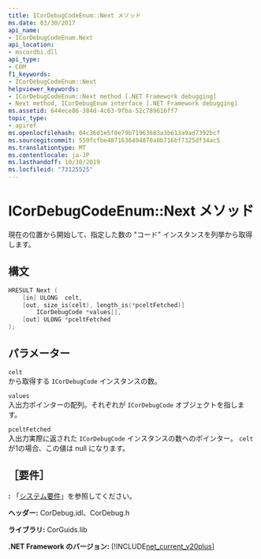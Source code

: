 ```yaml
---
title: ICorDebugCodeEnum::Next メソッド
ms.date: 03/30/2017
api_name:
- ICorDebugCodeEnum.Next
api_location:
- mscordbi.dll
api_type:
- COM
f1_keywords:
- ICorDebugCodeEnum::Next
helpviewer_keywords:
- ICorDebugCodeEnum::Next method [.NET Framework debugging]
- Next method, ICorDebugEnum interface [.NET Framework debugging]
ms.assetid: 644ece86-384d-4c63-9fba-52c789616ff7
topic_type:
- apiref
ms.openlocfilehash: 04c36d1e5f0e79b71963683a3b613a9ad7392bcf
ms.sourcegitcommit: 559fcfbe4871636494870a8b716bf7325df34ac5
ms.translationtype: MT
ms.contentlocale: ja-JP
ms.lasthandoff: 10/30/2019
ms.locfileid: "73125525"
---
```

# <a name="icordebugcodeenumnext-method"></a>ICorDebugCodeEnum::Next メソッド

現在の位置から開始して、指定した数の "コード" インスタンスを列挙から取得します。

## <a name="syntax"></a>構文

```cpp
HRESULT Next (
    [in] ULONG  celt,
    [out, size_is(celt), length_is(*pceltFetched)]
        ICorDebugCode *values[],
    [out] ULONG *pceltFetched
);
```

## <a name="parameters"></a>パラメーター

`celt`  
から取得する `ICorDebugCode` インスタンスの数。

`values`  
入出力ポインターの配列。それぞれが `ICorDebugCode` オブジェクトを指します。

`pceltFetched`  
入出力実際に返された `ICorDebugCode` インスタンスの数へのポインター。 `celt` が1の場合、この値は null になります。

## <a name="requirements"></a>［要件］

**:** 「[システム要件](../../get-started/system-requirements.md)」を参照してください。

**ヘッダー:** CorDebug.idl、CorDebug.h

**ライブラリ:** CorGuids.lib

**.NET Framework のバージョン:** [!INCLUDE[net_current_v20plus](../../../../includes/net-current-v20plus-md.md)]
